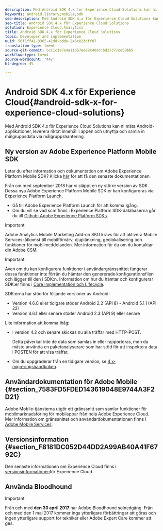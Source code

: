 ```yaml
---
description: Med Android SDK 4.x för Experience Cloud Solutions kan ni mäta Android-applikationer, leverera riktat innehåll i appen och utnyttja och samla in målgruppsdata via målgruppshantering.
keywords: android;library;mobile;sdk
seo-description: Med Android SDK 4.x för Experience Cloud Solutions kan ni mäta Android-applikationer, leverera riktat innehåll i appen och utnyttja och samla in målgruppsdata via målgruppshantering.
seo-title: Android SDK 4.x för Experience Cloud Solutions
solution: Experience Cloud,Analytics
title: Android SDK 4.x för Experience Cloud Solutions
topic: Developer and implementation
uuid: 56f1ff41-0365-41dd-bdde-245c823dff07
translation-type: tm+mt
source-git-commit: bc11c1e7a4a11657ee89c40ddcbd37377ce50bb5
workflow-type: tm+mt
source-wordcount: '447'
ht-degree: 4%

---
```



# Android SDK 4.x för Experience Cloud{#android-sdk-x-for-experience-cloud-solutions}

Med Android SDK 4.x för Experience Cloud Solutions kan ni mäta Android-applikationer, leverera riktat innehåll i appen och utnyttja och samla in målgruppsdata via målgruppshantering.

## Ny version av Adobe Experience Platform Mobile SDK

Letar du efter information och dokumentation om Adobe Experience Platform Mobile SDK? Klicka [här](https://aep-sdks.gitbook.io/docs/) för att få den senaste dokumentationen.

Från om med september 2018 har vi släppt en ny större version av SDK. Dessa nya Adobe Experience Platform Mobile SDK:er kan konfigureras via [Experience Platform Launch](https://www.adobe.com/experience-platform/launch.html).

* Gå till Adobe Experience Platform Launch för att komma igång.
* Om du vill se vad som finns i Experience Platform SDK-databaserna går du till [Github: Adobe Experience Platform SDKs](https://github.com/Adobe-Marketing-Cloud/acp-sdks).

>[!IMPORTANT]
>
>Adobe Analytics Mobile Marketing Add-on SKU krävs för att aktivera Mobile Services-åtkomst till mobilförvärv, djuplänkning, geolokalisering och funktioner för mobilmeddelanden. Mer information får du om du kontaktar din Adobe CSM.

>[!IMPORTANT]
>
>Även om du kan konfigurera funktioner i användargränssnittet fungerar dessa funktioner inte förrän du hämtar den genererade konfigurationsfilen och lägger till den i SDK:n. Information om hur du hämtar och konfigurerar SDK:er finns i [Core Implementation och Lifecycle](/help/android/getting-started/dev-qs.md).

SDK:erna har stöd för följande versioner av Android:

* Version 4.6.0 eller tidigare stöder Android 2.2 (API 8) - Android 5.1.1 (API 22)
* Version 4.6.1 eller senare stöder Android 2.3 (API 9) eller senare

Lite information att komma ihåg:

* I version 4.2 och senare skickas nu alla träffar med HTTP-POST.

   Detta påverkar inte de data som samlas in eller rapporteras, men du måste använda en paketanalyserare som har stöd för att inspektera data i POSTEN för att visa träffar.

* Om du uppgraderar från en tidigare version, se [4.x-migreringshandboken](/help/android/getting-started/migration-v3.md).

## Användardokumentation för Adobe Mobile {#section_7583FD5FDED143619048E9744A3F2D21}

Adobe Mobile-tjänsterna utgör ett gränssnitt som samlar funktioner för mobilmarknadsföring för mobilappar från hela Adobe Experience Cloud. Mer information om gränssnittet och användardokumentationen finns i [Adobe Mobile Services](https://docs.adobe.com/content/help/en/mobile-services/using/home.html).

## Versionsinformation {#section_F8181DC052D44DD2A99AB40A41F6792C}

Den senaste informationen om Experience Cloud finns i [versionsinformationen](https://docs.adobe.com/content/help/sv-SE/release-notes/experience-cloud/current.html)för Experience Cloud.

## Använda Bloodhound

>[!IMPORTANT]
>
>Från och med **den 30 april 2017** har Adobe Bloodhound solnedgång. Från och med den 1 maj 2017 kommer inga ytterligare förbättringar att göras och ingen ytterligare support för tekniker eller Adobe Expert Care kommer att ges.
